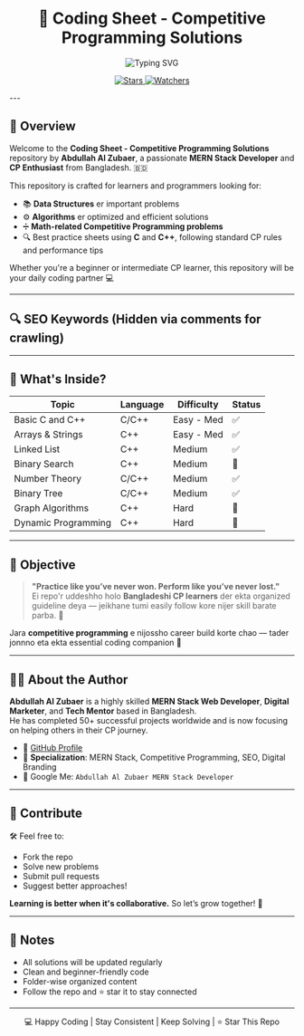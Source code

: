 <h1 align="center">📘 Coding Sheet - Competitive Programming Solutions</h1>

<p align="center">
  <img src="https://readme-typing-svg.herokuapp.com?font=Fira+Code&duration=3000&pause=1000&color=00C1FF&center=true&vCenter=true&width=435&lines=Level+Up+Your+CP+Skills!;C%2C+C%2B%2B+Best+Practice+Sheets;Data+Structures+%7C+Algorithms;Math+Problems" alt="Typing SVG" />
</p>


<p align="center">
  <a href="https://github.com/AbdullahAlZubaerOfficial/Coding-Sheet">
    <img src="https://img.shields.io/github/stars/AbdullahAlZubaerOfficial/cp?style=social" alt="Stars">
  </a>
  <a href="https://github.com/AbdullahAlZubaerOfficial/Coding-Sheet/watchers">
    <img src="https://img.shields.io/github/watchers/AbdullahAlZubaerOfficial/cp?style=social" alt="Watchers">
  </a>
 
</p>
---

## 📂 Overview

Welcome to the **Coding Sheet - Competitive Programming Solutions** repository by **Abdullah Al Zubaer**, a passionate **MERN Stack Developer** and **CP Enthusiast** from Bangladesh. 🇧🇩

This repository is crafted for learners and programmers looking for:
- 📚 **Data Structures** er important problems
- ⚙️ **Algorithms** er optimized and efficient solutions
- ➗ **Math-related Competitive Programming problems**
- 🔍 Best practice sheets using **C** and **C++**, following standard CP rules and performance tips

Whether you're a beginner or intermediate CP learner, this repository will be your daily coding partner 💻

---

## 🔍 SEO Keywords (Hidden via comments for crawling)

<!--
Abdullah Al Zubaer
Abdullah Al Zubaer MERN Stack Developer
Abdullah Al Zubaer Competitive Programming
Coding Sheet C C++
Bangladeshi MERN Stack Developer
Competitive Programming in C and C++
GitHub CP Resources by Abdullah Al Zubaer
DSA Practice Bangladesh
-->

---

## 🚀 What's Inside?

| Topic                | Language | Difficulty   | Status |
|---------------------|----------|--------------|--------|
| Basic C and C++      | C/C++    | Easy - Med   | ✅     |
| Arrays & Strings     | C++      | Easy - Med   | ✅     |
| Linked List          | C++      | Medium       | ✅     |
| Binary Search        | C++      | Medium       | 🔄     |
| Number Theory        | C/C++    | Medium       | ✅     |
| Binary Tree          | C/C++    | Medium       | ✅     |
| Graph Algorithms     | C++      | Hard         | 🔄     |
| Dynamic Programming  | C++      | Hard         | 🔄     |

---

## 🎯 Objective

> **"Practice like you’ve never won. Perform like you’ve never lost."**  
Ei repo'r uddeshho holo **Bangladeshi CP learners** der ekta organized guideline deya — jeikhane tumi easily follow kore nijer skill barate parba. 🎯

Jara **competitive programming** e nijossho career build korte chao — tader jonnno eta ekta essential coding companion 📘

---

## 👨‍💻 About the Author

**Abdullah Al Zubaer** is a highly skilled **MERN Stack Web Developer**, **Digital Marketer**, and **Tech Mentor** based in Bangladesh.  
He has completed 50+ successful projects worldwide and is now focusing on helping others in their CP journey.

- 🔗 [GitHub Profile](https://github.com/AbdullahAlZubaerOfficial)  
- 💼 **Specialization**: MERN Stack, Competitive Programming, SEO, Digital Branding  
- 📢 Google Me: `Abdullah Al Zubaer MERN Stack Developer`

---

## 🌟 Contribute

🛠️ Feel free to:
- Fork the repo  
- Solve new problems  
- Submit pull requests  
- Suggest better approaches!

**Learning is better when it's collaborative.** So let’s grow together! 🤝

---

## 📌 Notes

- All solutions will be updated regularly
- Clean and beginner-friendly code
- Folder-wise organized content
- Follow the repo and ⭐ star it to stay connected

---

<p align="center">
  💻 Happy Coding |  Stay Consistent |  Keep Solving | ⭐ Star This Repo
</p>
